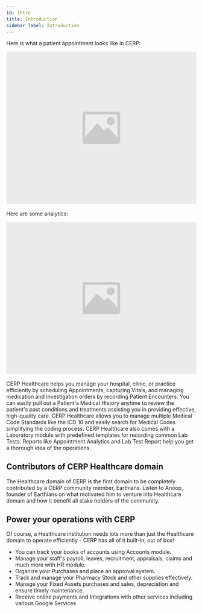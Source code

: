 ```yaml
---
id: intro
title: Introduction
sidebar_label: Introduction
---
```


Here is what a patient appointment looks like in CERP:

![image](images/image.jpg)

Here are some analytics:

![image](images/image.jpg)

CERP Healthcare helps you manage your hospital, clinic, or practice efficiently by scheduling Appointments, capturing Vitals, and managing medication and investigation orders by recording Patient Encounters. You can easily pull out a Patient's Medical History anytime to review the patient's past conditions and treatments assisting you in providing effective, high-quality care. CERP Healthcare allows you to manage multiple Medical Code Standards like the ICD 10 and easily search for Medical Codes simplifying the coding process. CERP Healthcare also comes with a Laboratory module with predefined templates for recording common Lab Tests. Reports like Appointment Analytics and Lab Test Report help you get a thorough idea of the operations.

## Contributors of CERP Healthcare domain

The Healthcare domain of CERP is the first domain to be completely contributed by a CERP community member, Earthians. Listen to Anoop, founder of Earthians on what motivated him to venture into Healthcare domain and how it benefit all stake holders of the community.

## Power your operations with CERP

Of course, a Healthcare institution needs lots more than just the Healthcare domain to operate efficiently - CERP has all of it built-in, out of box!

- You can track your books of accounts using Accounts module.
- Manage your staff's payroll, leaves, recruitment, appraisals, claims and much more with HR module.
- Organize your Purchases and place an approval system.
- Track and manage your Pharmacy Stock and other supplies effectively.
- Manage your Fixed Assets purchases and sales, depreciation and ensure timely maintenance.
- Receive online payments and Integrations with other services including various Google Services
